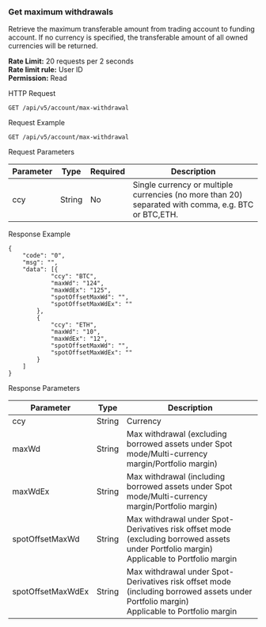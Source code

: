 ### Get maximum withdrawals

Retrieve the maximum transferable amount from trading account to funding account. If no currency is specified, the transferable amount of all owned currencies will be returned.

**Rate Limit:** 20 requests per 2 seconds  
**Rate limit rule:** User ID  
**Permission:** Read

HTTP Request
```
GET /api/v5/account/max-withdrawal
```

Request Example

```
GET /api/v5/account/max-withdrawal
```

Request Parameters

| Parameter | Type | Required | Description |
|-----------|------|----------|-------------|
| ccy | String | No | Single currency or multiple currencies (no more than 20) separated with comma, e.g. BTC or BTC,ETH. |

Response Example

```
{
    "code": "0",
    "msg": "",
    "data": [{
            "ccy": "BTC",
            "maxWd": "124",
            "maxWdEx": "125",
            "spotOffsetMaxWd": "",
            "spotOffsetMaxWdEx": ""
        },
        {
            "ccy": "ETH",
            "maxWd": "10",
            "maxWdEx": "12",
            "spotOffsetMaxWd": "",
            "spotOffsetMaxWdEx": ""
        }
    ]
}
```

Response Parameters

| Parameter | Type | Description |
|-----------|------|-------------|
| ccy | String | Currency |
| maxWd | String | Max withdrawal (excluding borrowed assets under Spot mode/Multi-currency margin/Portfolio margin) |
| maxWdEx | String | Max withdrawal (including borrowed assets under Spot mode/Multi-currency margin/Portfolio margin) |
| spotOffsetMaxWd | String | Max withdrawal under Spot-Derivatives risk offset mode (excluding borrowed assets under Portfolio margin)<br>Applicable to Portfolio margin |
| spotOffsetMaxWdEx | String | Max withdrawal under Spot-Derivatives risk offset mode (including borrowed assets under Portfolio margin)<br>Applicable to Portfolio margin |
